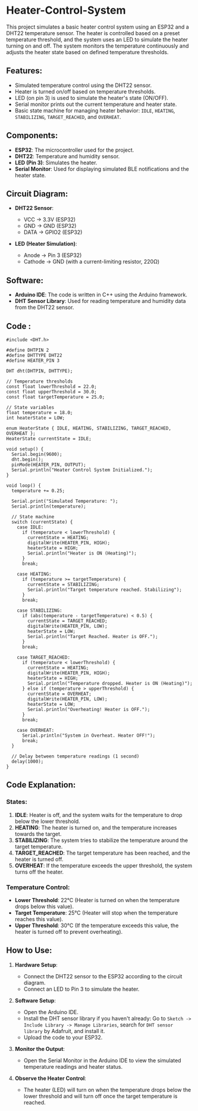 # Heater-Control-System

This project simulates a basic heater control system using an ESP32 and a DHT22 temperature sensor. The heater is controlled based on a preset temperature threshold, and the system uses an LED to simulate the heater turning on and off. The system monitors the temperature continuously and adjusts the heater state based on defined temperature thresholds. 

## Features:
- Simulated temperature control using the DHT22 sensor.
- Heater is turned on/off based on temperature thresholds.
- LED (on pin 3) is used to simulate the heater's state (ON/OFF).
- Serial monitor prints out the current temperature and heater state.
- Basic state machine for managing heater behavior: `IDLE`, `HEATING`, `STABILIZING`, `TARGET_REACHED`, and `OVERHEAT`.

## Components:
- **ESP32**: The microcontroller used for the project.
- **DHT22**: Temperature and humidity sensor.
- **LED (Pin 3)**: Simulates the heater.
- **Serial Monitor**: Used for displaying simulated BLE notifications and the heater state.

## Circuit Diagram:
- **DHT22 Sensor**: 
  - VCC → 3.3V (ESP32)
  - GND → GND (ESP32)
  - DATA → GPIO2 (ESP32)
  
- **LED (Heater Simulation)**: 
  - Anode → Pin 3 (ESP32)
  - Cathode → GND (with a current-limiting resistor, 220Ω)

## Software:
- **Arduino IDE**: The code is written in C++ using the Arduino framework.
- **DHT Sensor Library**: Used for reading temperature and humidity data from the DHT22 sensor.

## Code :
```
#include <DHT.h>

#define DHTPIN 2          
#define DHTTYPE DHT22    
#define HEATER_PIN 3     

DHT dht(DHTPIN, DHTTYPE); 

// Temperature thresholds
const float lowerThreshold = 22.0; 
const float upperThreshold = 30.0; 
const float targetTemperature = 25.0; 

// State variables
float temperature = 18.0; 
int heaterState = LOW;  

enum HeaterState { IDLE, HEATING, STABILIZING, TARGET_REACHED, OVERHEAT };
HeaterState currentState = IDLE;

void setup() {
  Serial.begin(9600);
  dht.begin();
  pinMode(HEATER_PIN, OUTPUT);
  Serial.println("Heater Control System Initialized.");
}

void loop() {
  temperature += 0.25;  

  Serial.print("Simulated Temperature: ");
  Serial.println(temperature);

  // State machine
  switch (currentState) {
    case IDLE:
      if (temperature < lowerThreshold) {
        currentState = HEATING;
        digitalWrite(HEATER_PIN, HIGH); 
        heaterState = HIGH;
        Serial.println("Heater is ON (Heating)");
      }
      break;

    case HEATING:
      if (temperature >= targetTemperature) {
        currentState = STABILIZING; 
        Serial.println("Target temperature reached. Stabilizing");
      }
      break;

    case STABILIZING:
      if (abs(temperature - targetTemperature) < 0.5) {
        currentState = TARGET_REACHED; 
        digitalWrite(HEATER_PIN, LOW);
        heaterState = LOW;
        Serial.println("Target Reached. Heater is OFF.");
      }
      break;

    case TARGET_REACHED:
      if (temperature < lowerThreshold) {
        currentState = HEATING;
        digitalWrite(HEATER_PIN, HIGH);
        heaterState = HIGH;
        Serial.println("Temperature dropped. Heater is ON (Heating)");
      } else if (temperature > upperThreshold) {
        currentState = OVERHEAT;
        digitalWrite(HEATER_PIN, LOW);
        heaterState = LOW;
        Serial.println("Overheating! Heater is OFF.");
      }
      break;

    case OVERHEAT:
      Serial.println("System in Overheat. Heater OFF!");
      break;
  }

  // Delay between temperature readings (1 second)
  delay(1000); 
}
```

## Code Explanation:
### States:
1. **IDLE**: Heater is off, and the system waits for the temperature to drop below the lower threshold.
2. **HEATING**: The heater is turned on, and the temperature increases towards the target.
3. **STABILIZING**: The system tries to stabilize the temperature around the target temperature.
4. **TARGET_REACHED**: The target temperature has been reached, and the heater is turned off.
5. **OVERHEAT**: If the temperature exceeds the upper threshold, the system turns off the heater.

### Temperature Control:
- **Lower Threshold**: 22°C (Heater is turned on when the temperature drops below this value).
- **Target Temperature**: 25°C (Heater will stop when the temperature reaches this value).
- **Upper Threshold**: 30°C (If the temperature exceeds this value, the heater is turned off to prevent overheating).

## How to Use:
1. **Hardware Setup**:
   - Connect the DHT22 sensor to the ESP32 according to the circuit diagram.
   - Connect an LED to Pin 3 to simulate the heater.
   
2. **Software Setup**:
   - Open the Arduino IDE.
   - Install the DHT sensor library if you haven't already: Go to `Sketch -> Include Library -> Manage Libraries`, search for `DHT sensor library` by Adafruit, and install it.
   - Upload the code to your ESP32.
   
3. **Monitor the Output**:
   - Open the Serial Monitor in the Arduino IDE to view the simulated temperature readings and heater status.
   
4. **Observe the Heater Control**:
   - The heater (LED) will turn on when the temperature drops below the lower threshold and will turn off once the target temperature is reached.
